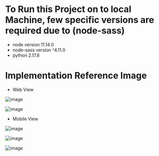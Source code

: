 #  To Run this Project on to local Machine, few  specific versions are required due to (node-sass)

- node version 11.14.0
- node-sass version ^4.11.0
- python 2.17.8

  
# Implementation Reference Image

- Web View

![image](https://github.com/jayd0001/dashboard-cms/assets/81345945/3c4aea38-d192-499e-93f7-6eb3cba36f25)


![image](https://github.com/jayd0001/dashboard-cms/assets/81345945/35e7721f-2173-4919-96b0-23f9d7aff68e)


- Mobile View


![image](https://github.com/jayd0001/dashboard-cms/assets/81345945/97222b9c-076c-4848-84e4-716a69d99994)


![image](https://github.com/jayd0001/dashboard-cms/assets/81345945/d7a2aa5f-7a69-4e25-9148-8f42f8537966)


![image](https://github.com/jayd0001/dashboard-cms/assets/81345945/ca3f5ad5-e9de-45bd-b1ba-ba81a47227af)

